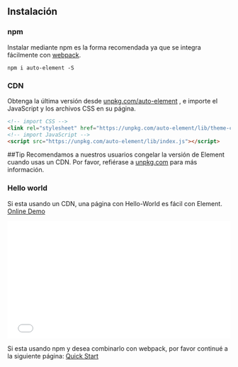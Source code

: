 ## Instalación

### npm

Instalar mediante npm es la forma recomendada ya que se integra fácilmente con [webpack](https://webpack.js.org/).

```shell
npm i auto-element -S
```

### CDN

Obtenga la última versión desde [unpkg.com/auto-element](https://unpkg.com/auto-element/) , e importe el JavaScript y los archivos CSS en su página.

```html
<!-- import CSS -->
<link rel="stylesheet" href="https://unpkg.com/auto-element/lib/theme-chalk/index.css">
<!-- import JavaScript -->
<script src="https://unpkg.com/auto-element/lib/index.js"></script>
```

##Tip
Recomendamos a nuestros usuarios congelar la versión de Element cuando usas un CDN. Por favor, refiérase a [unpkg.com](https://unpkg.com) para más información.

### Hello world

Si esta usando un CDN, una página con Hello-World es fácil con Element. [Online Demo](https://codepen.io/bofeng/pen/poaEmJY)

<iframe height="265" style="width: 100%;" scrolling="no" title="Element demo" src="//codepen.io/bofeng/embed/poaEmJY/?height=265&theme-id=light&default-tab=html,result" frameborder="no" allowtransparency="true" allowfullscreen="true">
  See the Pen <a href='https://codepen.io/bofeng/pen/poaEmJY/'>Element demo</a> by hetech
  (<a href='https://codepen.io/bofeng'>@bofeng</a>) on <a href='https://codepen.io'>CodePen</a>.
</iframe>

Si esta usando npm y desea combinarlo con webpack, por favor continué a la siguiente página: [Quick Start](/#/es/component/quickstart)
